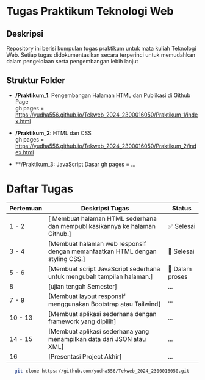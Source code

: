 # Tugas Praktikum Teknologi Web

## Deskripsi
Repository ini berisi kumpulan tugas praktikum untuk mata kuliah Teknologi Web. Setiap tugas didokumentasikan secara terperinci untuk memudahkan dalam pengelolaan serta pengembangan lebih lanjut

## Struktur Folder
- **/Praktikum_1**: Pengembangan Halaman HTML dan Publikasi di Github Page <br>
gh pages = https://yudha556.github.io/Tekweb_2024_2300016050/Praktikum_1/index.html

- **/Praktikum_2**: HTML dan CSS <br>
gh pages = https://yudha556.github.io/Tekweb_2024_2300016050/Praktikum_2/index.html

- **/Praktikum_3: JavaScript Dasar
gh pages = ...


# Daftar Tugas 
| Pertemuan | Deskripsi Tugas        | Status        |
|--------|------------------------|---------------|
| 1 - 2     | [ Membuat halaman HTML sederhana dan mempublikasikannya ke halaman Github.]  | ✅ Selesai    |
| 3 - 4      | [Membuat halaman web responsif dengan memanfaatkan HTML dengan styling CSS.]  | 🔄  Selesai   |
| 5 - 6      | [Membuat script JavaScript sederhana untuk mengubah tampilan halaman.]  | 🔄 Dalam proses |
| 8  | [ujian tengah Semester] | ... |
| 7 - 9    | [Membuat layout responsif menggunakan Bootstrap atau Tailwind]  | ...           |
| 10 - 13 | [Membuat aplikasi sederhana dengan framework yang dipilih] | ...  |
| 14 - 15 | [Membuat aplikasi sederhana yang menampilkan data dari JSON atau XML]  | ... |
| 16 | [Presentasi Project Akhir] | ... |


```bash
   git clone https://github.com/yudha556/Tekweb_2024_2300016050.git
